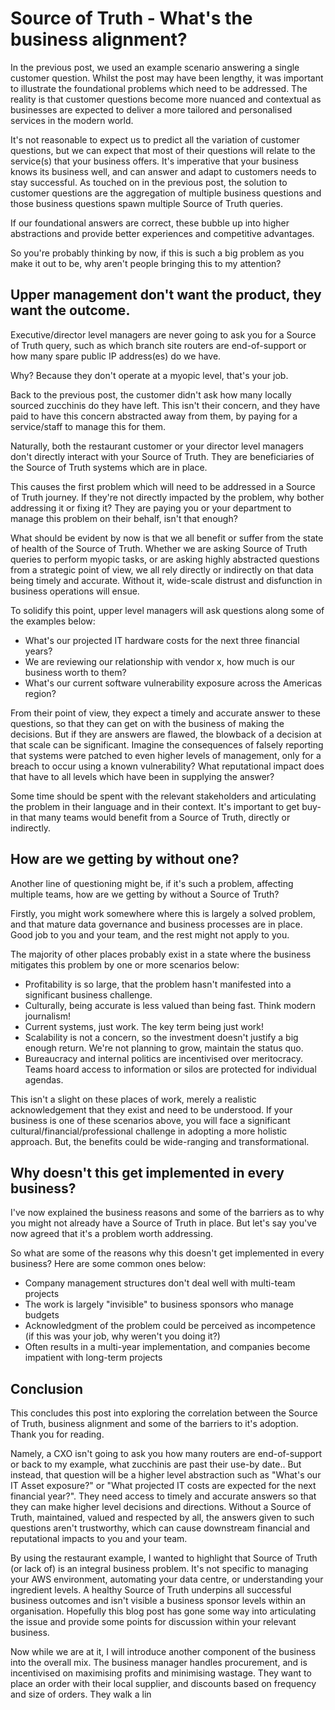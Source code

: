 # Source of Truth - What's the business alignment?

In the previous post, we used an example scenario answering a single customer question. Whilst the post may have been lengthy, it was important to illustrate
the foundational problems which need to be addressed. The reality is that customer questions become more nuanced and contextual as businesses are expected to deliver a more tailored and personalised services in the modern world.

It's not reasonable to expect us to predict all the variation of customer questions, but we can expect that most of their questions will relate to the service(s) that your business offers. It's imperative that your business knows its business well, and can answer and adapt to customers needs to stay successful.
As touched on in the previous post, the solution to customer questions are the aggregation of multiple business questions and those business questions spawn multiple Source of Truth queries. 

If our foundational answers are correct, these bubble up into higher abstractions and provide better experiences and competitive advantages.

So you're probably thinking by now, if this is such a big problem as you make it out to be, why aren't people bringing this to my attention?

## Upper management don't want the product, they want the outcome.

Executive/director level managers are never going to ask you for a Source of Truth query, such as which branch site routers are end-of-support or how many spare public IP address(es) do we have. 

Why? Because they don't operate at a myopic level, that's your job. 

Back to the previous post, the customer didn't ask how many locally sourced zucchinis do they have left. This isn't their concern, and they have paid to have this concern abstracted away from them, by paying for a service/staff to manage this for them.

Naturally, both the restaurant customer or your director level managers don't directly interact with your Source of Truth. They are beneficiaries of the Source of Truth systems which are in place.

This causes the first problem which will need to be addressed in a Source of Truth journey. If they're not directly impacted by the problem, why bother addressing it or fixing it? They are paying you or your department to manage this problem on their behalf, isn't that enough?

What should be evident by now is that we all benefit or suffer from the state of health of the Source of Truth. Whether we are asking Source of Truth queries to perform myopic tasks, or are asking highly abstracted questions from a strategic point of view, we all rely directly or indirectly on that data being timely and accurate. Without it, wide-scale distrust and disfunction in business operations will ensue.

To solidify this point, upper level managers will ask questions along some of the examples below:

- What's our projected IT hardware costs for the next three financial years?
- We are reviewing our relationship with vendor x, how much is our business worth to them?
- What's our current software vulnerability exposure across the Americas region?

From their point of view, they expect a timely and accurate answer to these questions, so that they can get on with the business of making the decisions. But if they are answers are flawed, the blowback of a decision at that scale can be significant. Imagine the consequences of falsely reporting that systems were patched to even higher levels of management, only for a breach to occur using a known vulnerability? What reputational impact does that have to all levels which have been in supplying the answer?

Some time should be spent with the relevant stakeholders and articulating the problem in their language and in their context. It's important to get buy-in that many teams would benefit from a Source of Truth, directly or indirectly.

## How are we getting by without one?

Another line of questioning might be, if it's such a problem, affecting multiple teams, how are we getting by without a Source of Truth?

Firstly, you might work somewhere where this is largely a solved problem, and that mature data governance and business processes are in place. Good job to you and your team, and the rest might not apply to you.

The majority of other places probably exist in a state where the business mitigates this problem by one or more scenarios below:

- Profitability is so large, that the problem hasn't manifested into a significant business challenge.
- Culturally, being accurate is less valued than being fast. Think modern journalism!
- Current systems, just work. The key term being just work!
- Scalability is not a concern, so the investment doesn't justify a big enough return. We're not planning to grow, maintain the status quo.
- Bureaucracy and internal politics are incentivised over meritocracy. Teams hoard access to information or silos are protected for individual agendas.

This isn't a slight on these places of work, merely a realistic acknowledgement that they exist and need to be understood. If your business is one of these scenarios above, you will face a significant cultural/financial/professional challenge in adopting a more holistic approach. But, the benefits could be wide-ranging and transformational.

## Why doesn't this get implemented in every business?

I've now explained the business reasons and some of the barriers as to why you might not already have a Source of Truth in place. But let's say you've now
agreed that it's a problem worth addressing.

So what are some of the reasons why this doesn't get implemented in every business? Here are some common ones below:

- Company management structures don't deal well with multi-team projects
- The work is largely "invisible" to business sponsors who manage budgets
- Acknowledgment of the problem could be perceived as incompetence (if this was your job, why weren't you doing it?)
- Often results in a multi-year implementation, and companies become impatient with long-term projects

## Conclusion

This concludes this post into exploring the correlation between the Source of Truth, business alignment and some of the barriers to it's adoption. Thank you for reading.


Namely, a CXO isn't going to ask you how many routers are end-of-support or back to my example, what zucchinis are past their use-by date.. But instead, that question will be a higher level abstraction such as "What's our IT Asset exposure?" or "What projected IT costs are expected for the next financial year?". They need access to timely and accurate answers so that they can make higher level decisions and directions. Without a Source of Truth, maintained, valued and respected by all, the answers given to such questions aren't trustworthy, which can cause downstream financial and reputational impacts to you and your team.


By using the restaurant example, I wanted to highlight that Source of Truth (or lack of) is an integral business problem. It's not specific to managing your AWS environment, automating your data centre, or understanding your ingredient levels. A healthy Source of Truth underpins all successful business outcomes and isn't visible a business sponsor levels within an organisation. Hopefully this blog post has gone some way into articulating the issue and provide some points for discussion within your relevant business.

Now while we are at it, I will introduce another component of the business into the overall mix. The business manager handles procurement, and is incentivised on maximising profits and minimising wastage. They want to place an order with their local supplier, and discounts based on frequency and size of orders. They walk a lin